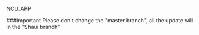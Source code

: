 NCU_APP

###Important
Please don't change the "master branch", all the update will in the "Shaui branch"
